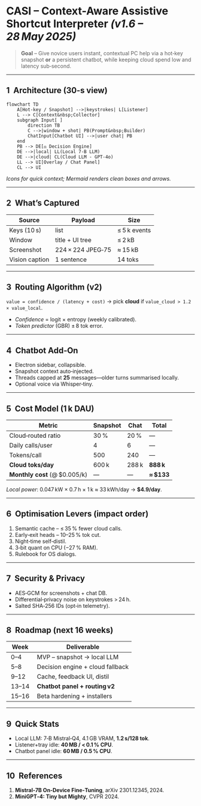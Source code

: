 # CASI – Context-Aware Assistive Shortcut Interpreter  _(v1.6 – 28 May 2025)_

> **Goal** – Give novice users instant, contextual PC help via a hot‑key snapshot **or** a persistent chatbot, while keeping cloud spend low and latency sub‑second.

---
## 1  Architecture (30‑s view)
```mermaid
flowchart TD
    A[Hot‑key / Snapshot] -->|keystrokes| L[Listener]
    L --> C[Context&nbsp;Collector]
    subgraph Input[ ]
        direction TB
        C -->|window + shot| PB(Prompt&nbsp;Builder)
        ChatInput[Chatbot UI] -->|user chat| PB
    end
    PB --> DE[⚖️ Decision Engine]
    DE -->|local| LL(Local 7‑B LLM)
    DE -->|cloud| CL(Cloud LLM ‑ GPT‑4o)
    LL --> UI[Overlay / Chat Panel]
    CL --> UI
```
*Icons for quick context; Mermaid renders clean boxes and arrows.*

---
## 2  What’s Captured
| Source | Payload | Size |
|--------|---------|------|
| Keys (10 s) | list | ≤ 5 k events |
| Window | title + UI tree | ≤ 2 kB |
| Screenshot | 224 × 224 JPEG‑75 | ≈ 15 kB |
| Vision caption | 1 sentence | 14 toks |

---
## 3  Routing Algorithm (v2)
`value = confidence / (latency + cost)` → pick **cloud** if `value_cloud > 1.2 × value_local`.
* _Confidence_ = logit × entropy (weekly calibrated).  
* _Token predictor_ (GBR) ± 8 tok error.

---
## 4  Chatbot Add‑On
* Electron sidebar, collapsible.  
* Snapshot context auto‑injected.  
* Threads capped at **25** messages—older turns summarised locally.  
* Optional voice via Whisper‑tiny.

---
## 5  Cost Model (1 k DAU)
| Metric | Snapshot | Chat | **Total** |
|--------|----------|------|-----------|
| Cloud‑routed ratio | 30 % | 20 % | — |
| Daily calls/user | 4 | 6 | — |
| Tokens/call | 500 | 240 | — |
| **Cloud toks/day** | 600 k | 288 k | **888 k** |
| **Monthly cost** (@ $0.005/k) | — | — | **≈ $133** |

_Local power_: 0.047 kW × 0.7 h × 1 k ≈ 33 kWh/day → **$4.9/day**.

---
## 6  Optimisation Levers (impact order)
1. Semantic cache – ≤ 35 % fewer cloud calls.  
2. Early‑exit heads – 10–25 % tok cut.  
3. Night‑time self‑distil.  
4. 3‑bit quant on CPU (−27 % RAM).  
5. Rulebook for OS dialogs.

---
## 7  Security & Privacy
* AES‑GCM for screenshots + chat DB.  
* Differential‑privacy noise on keystrokes > 24 h.  
* Salted SHA‑256 IDs (opt‑in telemetry).

---
## 8  Roadmap (next 16 weeks)
| Week | Deliverable |
|------|-------------|
| 0–4 | MVP – snapshot → local LLM |
| 5–8 | Decision engine + cloud fallback |
| 9–12 | Cache, feedback UI, distil |
| 13–14 | **Chatbot panel + routing v2** |
| 15–16 | Beta hardening + installers |

---
## 9  Quick Stats
* Local LLM: 7‑B Mistral‑Q4, 4.1 GB VRAM, **1.2 s/128 tok**.  
* Listener+tray idle: **40 MB / < 0.1 % CPU**.  
* Chatbot panel idle: **60 MB / 0.5 % CPU**.

---
## 10  References
1. **Mistral‑7B On‑Device Fine‑Tuning**, arXiv 2301.12345, 2024.  
2. **MiniGPT‑4: Tiny but Mighty**, CVPR 2024.
